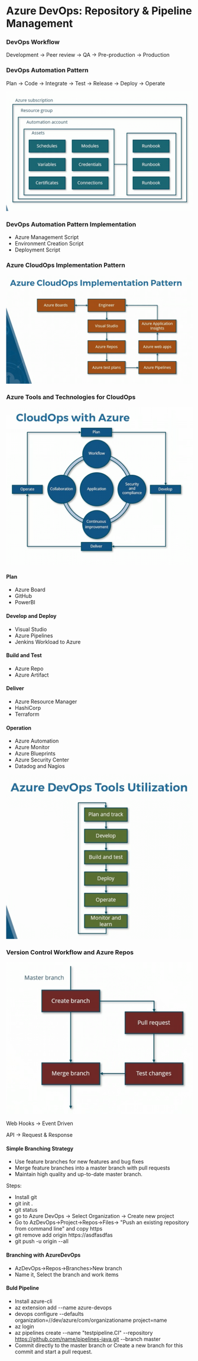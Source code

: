 # Azure DevOps: Repository & Pipeline Management

### DevOps Workflow

&#x20;

Development -> Peer review -> QA -> Pre-production -> Production



### DevOps Automation Pattern

Plan -> Code -> Integrate -> Test -> Release -> Deploy -> Operate



![](<../.gitbook/assets/Screen Shot 2022-10-31 at 1.12.31 pm.png>)

### DevOps Automation Pattern Implementation

* Azure Management Script
* Environment Creation Script&#x20;
* Deployment Script

### Azure CloudOps Implementation Pattern

![](<../.gitbook/assets/Screen Shot 2022-10-31 at 1.22.30 pm.png>)



### Azure Tools and Technologies for CloudOps

![](<../.gitbook/assets/Screen Shot 2022-10-31 at 1.28.59 pm.png>)

#### Plan

* Azure Board
* GitHub
* PowerBI

#### Develop and Deploy

* Visual Studio&#x20;
* Azure Pipelines
* Jenkins Workload to Azure

#### Build and Test

* Azure Repo
* Azure Artifact&#x20;

#### Deliver

* Azure Resource Manager
* HashiCorp
* Terraform

#### Operation

* Azure Automation
* Azure Monitor
* Azure Blueprints
* Azure Security Center&#x20;
* Datadog and Nagios



![](<../.gitbook/assets/Screen Shot 2022-10-31 at 1.36.37 pm.png>)



### Version Control Workflow and Azure Repos

&#x20;![](<../.gitbook/assets/Screen Shot 2022-10-31 at 1.43.38 pm.png>)

Web Hooks -> Event Driven&#x20;

API -> Request & Response



#### Simple Branching Strategy

* Use feature branches for new features and bug fixes
* Merge feature branches into a master branch with pull requests
* Maintain high quality and up-to-date master branch.&#x20;

Steps:&#x20;

* Install git
* git init .
* git status
* go to Azure DevOps -> Select Organization -> Create new project
* Go to AzDevOps->Project->Repos->Files-> "Push an existing repository from command line" and copy https
* git remove add origin https://asdfasdfas
* git push -u origin --all&#x20;

#### Branching with AzureDevOps

* AzDevOps->Repos->Branches>New branch
* Name it, Select the branch and work items

#### Buld Pipeline

* Install azure-cli
* az extension add --name azure-devops
* devops configure --defaults organization=//dev/azure/com/organizationame project=name
* az login
* az pipelines create --name "testpipeline.CI" --repository https://github.com/name/pipelines-java.git --branch master&#x20;
* Commit directly to the master branch or Create a new branch for this commit and start a pull request.&#x20;



